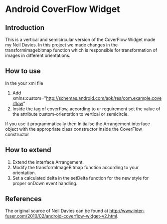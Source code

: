 Android CoverFlow Widget
===
Introduction
-------------
This is a vertical and semicircular version of the CoverFlow Widget made my Neil Davies.
In this project we made changes in the transformimagebitmap function which is responsible for transformation of images in different orientations.

How to use
-----------
In the your xml file 
1. Add xmlns:custom="http://schemas.android.com/apk/res/com.example.coverflow" 
2. Inside the tag of coverflow, according to ur requirement set the value of the attribute custom-orientation to vertical or semicircle.

If you use it programmatically then 
Initialise the Arrangement interface object with the appropriate class constructor inside the CoverFlow constructor

How to extend
-----------------------
1. Extend the interface Arrangement.
2. Modify the transformImageBitmap function according to your orientation.
3. Set a calculated delta in the setDelta function for the new style for proper onDown event handling.

References
----------
The original source of Neil Davies can be found at http://www.inter-fuser.com/2010/02/android-coverflow-widget-v2.html.
